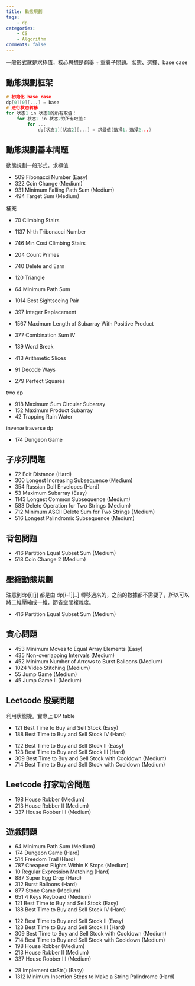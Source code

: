 ```yaml
---
title: 動態規劃
tags:  
    - dp
categories: 
    - CS
    - Algorithm
comments: false
---
```


一般形式就是求極值，核心思想是窮舉 + 重疊子問題。狀態、選擇、base case

## 動態規劃框架
```cpp
# 初始化 base case
dp[0][0][...] = base
# 进行状态转移
for 状态1 in 状态1的所有取值：
    for 状态2 in 状态2的所有取值：
        for ...
            dp[状态1][状态2][...] = 求最值(选择1，选择2...)
```

## 動態規劃基本問題
動態規劃一般形式，求極值
- 509 Fibonacci Number (Easy)
- 322 Coin Change (Medium)
- 931 Minimum Falling Path Sum (Medium)
- 494 Target Sum (Medium)

補充
- 70 Climbing Stairs
- 1137 N-th Tribonacci Number
- 746 Min Cost Climbing Stairs
- 204 Count Primes

- 740 Delete and Earn
- 120 Triangle
- 64 Minimum Path Sum
- 1014 Best Sightseeing Pair
- 397 Integer Replacement
- 1567 Maximum Length of Subarray With Positive Product
- 377 Combination Sum IV
- 139 Word Break
- 413 Arithmetic Slices
- 91 Decode Ways
- 279 Perfect Squares


two dp
- 918 Maximum Sum Circular Subarray
- 152 Maximum Product Subarray
- 42 Trapping Rain Water

inverse traverse dp

- 174 Dungeon Game


## 子序列問題
- 72 Edit Distance (Hard)
- 300 Longest Increasing Subsequence (Medium) 
- 354 Russian Doll Envelopes (Hard)
- 53 Maximum Subarray (Easy) 
- 1143 Longest Common Subsequence (Medium)
- 583 Delete Operation for Two Strings (Medium)
- 712 Minimum ASCII Delete Sum for Two Strings (Medium)
- 516 Longest Palindromic Subsequence (Medium)
## 背包問題
- 416 Partition Equal Subset Sum (Medium)
- 518 Coin Change 2 (Medium)


## 壓縮動態規劃
注意到dp[i][j] 都是由 dp[i-1][..] 轉移過來的，之前的數據都不需要了，所以可以將二維壓縮成一維，節省空間複雜度。
- 416 Partition Equal Subset Sum (Medium)



## 貪心問題
- 453 Minimum Moves to Equal Array Elements (Easy)
- 435 Non-overlapping Intervals (Medium)
- 452 Minimum Number of Arrows to Burst Balloons (Medium)
- 1024 Video Stitching (Medium)
- 55 Jump Game (Medium)
- 45 Jump Game II (Medium)



## Leetcode 股票問題
利用狀態機。實際上 DP table
- 121 Best Time to Buy and Sell Stock (Easy)
- 188 Best Time to Buy and Sell Stock IV (Hard)
* 122 Best Time to Buy and Sell Stock II (Easy)
* 123 Best Time to Buy and Sell Stock III (Hard)
* 309 Best Time to Buy and Sell Stock with Cooldown (Medium)
* 714 Best Time to Buy and Sell Stock with Cooldown (Medium)

## Leetcode 打家劫舍問題
* 198 House Robber (Medium)
* 213 House Robber II (Medium)
* 337 House Robber III (Medium)




## 遊戲問題
- 64 Minimum Path Sum (Medium)
- 174 Dungeon Game (Hard)
- 514 Freedom Trail (Hard)
- 787 Cheapest Flights Within K Stops (Medium)
- 10 Regular Expression Matching (Hard)
- 887 Super Egg Drop (Hard)
- 312 Burst Balloons (Hard)
- 877 Stone Game (Medium)
- 651 4 Keys Keyboard (Medium)
- 121 Best Time to Buy and Sell Stock (Easy)
- 188 Best Time to Buy and Sell Stock IV (Hard)
* 122 Best Time to Buy and Sell Stock II (Easy)
* 123 Best Time to Buy and Sell Stock III (Hard)
* 309 Best Time to Buy and Sell Stock with Cooldown (Medium)
* 714 Best Time to Buy and Sell Stock with Cooldown (Medium)
* 198 House Robber (Medium)
* 213 House Robber II (Medium)
* 337 House Robber III (Medium)
- 28 Implement strStr() (Easy)
- 1312 Minimum Insertion Steps to Make a String Palindrome (Hard)
